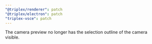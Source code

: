 ```yaml
---
"@triplex/renderer": patch
"@triplex/electron": patch
"triplex-vsce": patch
---
```


The camera preview no longer has the selection outline of the camera visible.
